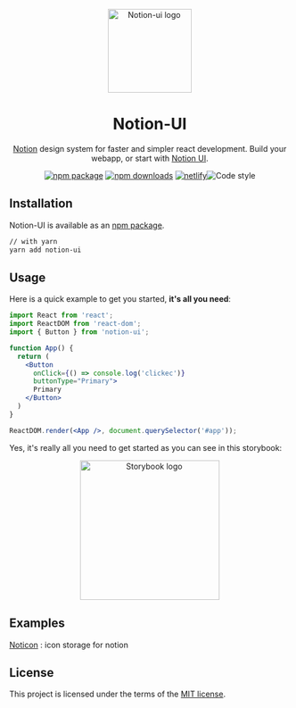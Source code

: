 <p align="center">
  <a href="https://notion-ui.tammolo.com/" rel="noopener" target="_blank"><img width="150" src="https://user-images.githubusercontent.com/11402468/85220166-61073880-b3e4-11ea-9d15-405566a19757.png" alt="Notion-ui logo"></a></p>
</p>

<h1 align="center">Notion-UI</h1>

<div align="center">

[Notion](https://notion.so/) design system for faster and simpler react development. Build your webapp, or start with [Notion UI](https://notion-ui.tammolo.com/).  


[![npm package](https://img.shields.io/npm/v/notion-ui)](https://www.npmjs.com/package/notion-ui)
[![npm downloads](https://img.shields.io/npm/dm/notion-ui)](https://www.npmjs.com/package/notion-ui)
[![netlify](https://img.shields.io/netlify/af1f8765-dcc0-4661-b76c-12ec7db35342)](https://www.npmjs.com/package/notion-ui)![Code style](https://img.shields.io/badge/code_style-prettier-ff69b4.svg)


</div>

## Installation

Notion-UI is available as an [npm package](https://www.npmjs.com/package/notion-ui).

```sh
// with yarn
yarn add notion-ui
```

## Usage

Here is a quick example to get you started, **it's all you need**:

```jsx
import React from 'react';
import ReactDOM from 'react-dom';
import { Button } from 'notion-ui';

function App() {
  return (
    <Button 
      onClick={() => console.log('clickec')} 
      buttonType="Primary">
      Primary
    </Button>
  )
}

ReactDOM.render(<App />, document.querySelector('#app'));
```

Yes, it's really all you need to get started as you can see in this storybook:


<p align="center">
  <a href="https://notion-ui.tammolo.com" rel="noopener" target="_blank"><img width="250" src="https://s3.amazonaws.com/media-p.slid.es/uploads/436673/images/3997457/1-9BC0VVlPQpTgdmt6z8fIuQ.png" alt="Storybook logo"></a></p>
</p>

## Examples

[Noticon](https://noticon.tammolo.com/)
: icon storage for notion

## License

This project is licensed under the terms of the
[MIT license](/LICENSE).
